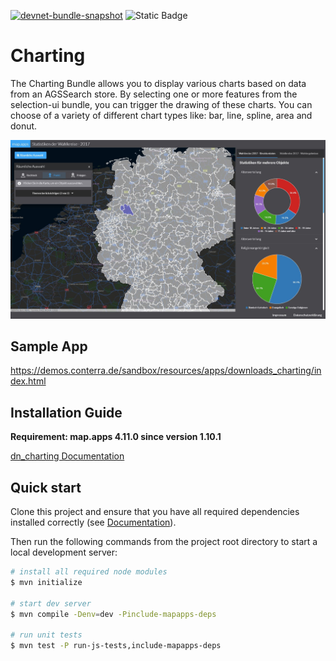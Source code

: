[![devnet-bundle-snapshot](https://github.com/conterra/mapapps-charting/actions/workflows/devnet-bundle-snapshot.yml/badge.svg)](https://github.com/conterra/mapapps-charting/actions/workflows/devnet-bundle-snapshot.yml)
![Static Badge](https://img.shields.io/badge/tested_for_map.apps-4.17.0-%20?labelColor=%233E464F&color=%232FC050)
# Charting

The Charting Bundle allows you to display various charts based on data from an AGSSearch store.
By selecting one or more features from the selection-ui bundle, you can trigger the drawing of these charts.
You can choose of a variety of different chart types like: bar, line, spline, area and donut.

![Screenshot App](https://github.com/conterra/mapapps-charting/blob/master/screenshot.JPG)

## Sample App
https://demos.conterra.de/sandbox/resources/apps/downloads_charting/index.html

## Installation Guide
**Requirement: map.apps 4.11.0 since version 1.10.1**

[dn_charting Documentation](https://github.com/conterra/mapapps-charting/tree/master/src/main/js/bundles/dn_charting)


## Quick start

Clone this project and ensure that you have all required dependencies installed correctly (see [Documentation](https://docs.conterra.de/en/mapapps/latest/developersguide/getting-started/set-up-development-environment.html)).

Then run the following commands from the project root directory to start a local development server:

```bash
# install all required node modules
$ mvn initialize

# start dev server
$ mvn compile -Denv=dev -Pinclude-mapapps-deps

# run unit tests
$ mvn test -P run-js-tests,include-mapapps-deps
```
